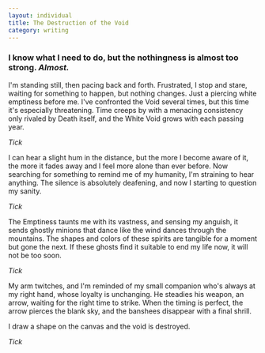```yaml
---
layout: individual
title: The Destruction of the Void
category: writing
---
```


### I know what I need to do, but the nothingness is almost too strong. *Almost.*

I'm standing still, then pacing back and forth. Frustrated, I stop and stare, waiting for something to happen, but nothing changes. Just a piercing white emptiness before me. I've confronted the Void several times, but this time it's especially threatening. Time creeps by with a menacing consistency only rivaled by Death itself, and the White Void grows with each passing year.

*Tick*
           
I can hear a slight hum in the distance, but the more I become aware of it, the more it fades away and I feel more alone than ever before. Now searching for something to remind me of my humanity, I'm straining to hear anything. The silence is absolutely deafening, and now I starting to question my sanity.

*Tick*
            
The Emptiness taunts me with its vastness, and sensing my anguish, it sends ghostly minions that dance like the wind dances through the mountains. The shapes and colors of these spirits are tangible for a moment but gone the next. If these ghosts find it suitable to end my life now, it will not be too soon.

*Tick*
            
My arm twitches, and I'm reminded of my small companion who's always at my right hand, whose loyalty is unchanging. He steadies his weapon, an arrow, waiting for the right time to strike. When the timing is perfect, the arrow pierces the blank sky, and the banshees disappear with a final shrill. 

I draw a shape on the canvas and the void is destroyed.
            
*Tick*